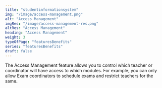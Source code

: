 ```yaml
---
title: "studentinformationsystem"
img: "/image/access-management.png"
alt: "Access Management"
imgRes: "/image/access-management-res.png"
altRes: "Access Management"
heading: "Access Management"
weight: 3
typeOfPage: "featuresBenefits"
series: "featuresBenefits"
draft: false
---
```


The Access Management feature allows you to control which teacher or coordinator will have access to which modules. For example, you can only allow Exam coordinators to schedule exams and restrict teachers for the same.

